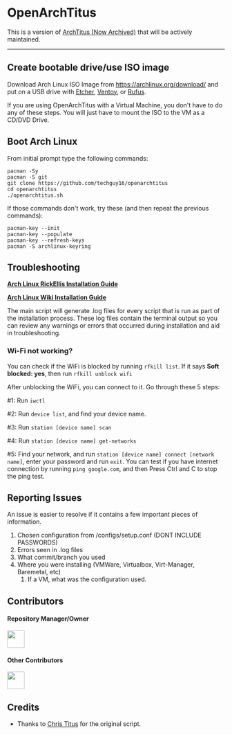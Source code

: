 # OpenArchTitus

This is a version of [ArchTitus (Now Archived)](https://github.com/christitustech/archtitus) that will be actively maintained.

---
## Create bootable drive/use ISO image

Download Arch Linux ISO Image from <https://archlinux.org/download/> and put on a USB drive with [Etcher](https://www.balena.io/etcher/), [Ventoy](https://www.ventoy.net/en/index.html), or [Rufus](https://rufus.ie/en/). 

If you are using OpenArchTitus with a Virtual Machine, you don't have to do any of these steps. You will just have to mount the ISO to the VM as a CD/DVD Drive.

## Boot Arch Linux

From initial prompt type the following commands:

```
pacman -Sy
pacman -S git
git clone https://github.com/techguy16/openarchtitus
cd openarchtitus
./openarchtitus.sh
```

If those commands don't work, try these (and then repeat the previous commands):
```
pacman-key --init
pacman-key --populate
pacman-key --refresh-keys
pacman -S archlinux-keyring
```


## Troubleshooting

__[Arch Linux RickEllis Installation Guide](https://github.com/rickellis/Arch-Linux-Install-Guide)__

__[Arch Linux Wiki Installation Guide](https://wiki.archlinux.org/title/Installation_guide)__

The main script will generate .log files for every script that is run as part of the installation process. These log files contain the terminal output so you can review any warnings or errors that occurred during installation and aid in troubleshooting. 

### Wi-Fi not working?

You can check if the WiFi is blocked by running `rfkill list`.
If it says **Soft blocked: yes**, then run `rfkill unblock wifi`

After unblocking the WiFi, you can connect to it. Go through these 5 steps:

#1: Run `iwctl`

#2: Run `device list`, and find your device name.

#3: Run `station [device name] scan`

#4: Run `station [device name] get-networks`

#5: Find your network, and run `station [device name] connect [network name]`, enter your password and run `exit`. You can test if you have internet connection by running `ping google.com`, and then Press Ctrl and C to stop the ping test.

## Reporting Issues

An issue is easier to resolve if it contains a few important pieces of information.
1. Chosen configuration from /configs/setup.conf (DONT INCLUDE PASSWORDS)
1. Errors seen in .log files
1. What commit/branch you used
1. Where you were installing (VMWare, Virtualbox, Virt-Manager, Baremetal, etc)
    1. If a VM, what was the configuration used.

## Contributors
#### Repository Manager/Owner<br>
[<img src='https://avatars.githubusercontent.com/u/88870951?v=4' style='width:40px;'>](https://github.com/techguy16)
#### Other Contributors<br>
[<img src='https://avatars.githubusercontent.com/u/75908199?v=4' style='width:40px;'>](https://github.com/treatmeniceplz)

## Credits
- Thanks to [Chris Titus](https://github.com/christitustech) for the original script.
